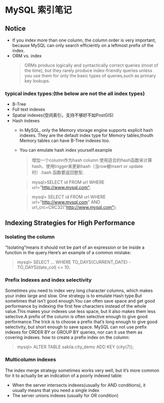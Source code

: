 # MySQL 索引笔记

## Notice
- If you index more than one column, the column order is very important, because MySQL can only search efficiently on a leftmost prefix of the index.
- ORM vs. index
    >ORMs produce logically and syntactically correct queries (most of the time), but they rarely produce index-friendly queries unless you use them for only the basic types of queries,such as primary key lookups.
### typical index types:(the below are not the all index types)
-  B-Tree 
-  Full text indexes
- Spatial indexes(空间索引，支持不够好不如PostGIS)
- Hash indexes
    - In MySQL, only the Memory storage engine supports explicit hash indexes. They are the default index type for Memory tables,thouth Memory tables can have B-Tree indexes too.
    - You can emulate hash index yourself.example
        >增加一个column作为hash column 使用适合的hash函数来计算hash，使用trigger来更新hash（当row被insert or update时）.hash 函数要返回整型.

        >mysql>SELECT id FROM url WHERE url="http://www.mysql.com”;

        >mysql> SELECT id FROM url WHERE url="http://www.mysql.com" AND url_crc=CRC32("http://www.mysql.com”);

## Indexing Strategies for High Performance
### Isolating the column
“Isolating”means it should not be part of an expression or be inside a function in the query.Here’s an example of a common mistake:

>mysql> SELECT ... WHERE TO_DAYS(CURRENT_DATE) - TO_DAYS(date_col) <= 10;

### Prefix Indexes and index selectivity
Sometimes you need to index very long character columns, which makes your index large and slow. One strategy is to emulate Hash type.But sometimes that isn’t good enough.You can often save space and get good performance by indexing the first few characters instead of the whole value.This makes your indexes use less space, but it also makes them less selective.A prefix of the column is often selective enough to give good performance.The trick is to choose a prefix that’s long enough to give good selectivity, but short enough to save space.
MySQL can not use prefix indexes for ORDER BY or GROUP BY queries, nor can it use them as covering indexes.
how to create a prefix index on the column: 
>mysql> ALTER TABLE sakila.city_demo ADD KEY (city(7));

### Multicolumn indexes
The index merge strategy sometimes works very well, but it’s more common for it to actually be an indication of a poorly indexed table:
- When the server intersects indexes(usually for AND conditions), it usually means that you need a single index
- The server unions indexes (usually for OR condition)
